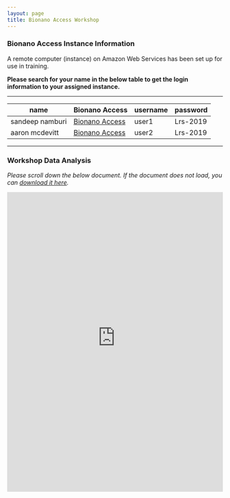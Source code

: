 ```yaml
---
layout: page
title: Bionano Access Workshop
---
```


### Bionano Access Instance Information

A remote computer (instance) on Amazon Web Services has been set up for use in training. 

**Please search for your name in the below table to get the login information to your assigned instance.** 

<script type="text/javascript" src="https://code.jquery.com/jquery-3.3.1.js"></script>
<script type="text/javascript" src="https://cdn.datatables.net/1.10.19/js/jquery.dataTables.min.js"></script>
<link href="https://cdn.datatables.net/1.10.19/css/jquery.dataTables.min.css" rel="stylesheet" type="text/css">

<script>
$(document).ready( function () {
    $('#example').DataTable();
} );

</script>

****

<table id="example" class="display" style="width:100%" cellpadding="3px">
<thead>
<tr class="header">
<th>name</th>
<th>Bionano Access</th>
<th>username</th>
<th>password</th>
</tr>
</thead>
<tbody>
<tr class="odd">
<td>sandeep namburi</td>
<td><a href='http://54.91.171.12:3005:3005' target='_blank'>Bionano Access</a></td>
<td>user1</td>
<td>Lrs-2019</td>
</tr>
<tr class="even">
<td>aaron mcdevitt</td>
<td><a href='http://3.80.139.19:3005:3005' target='_blank'>Bionano Access</a></td>
<td>user2</td>
<td>Lrs-2019</td>
</tr>
</tbody>
</table>



****

### Workshop Data Analysis

*Please scroll down the below document. If the document does not load, you can [download it here](https://s3.amazonaws.com/gt-workshop/bionano-handout.pdf).*

<embed src="https://thejacksonlaboratory.github.io/long-read-workshop-2019/docs/bionano-handout.pdf" width="100%" height="700px" frameborder='0'/>

